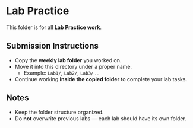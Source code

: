 # Lab Practice

This folder is for all **Lab Practice work**.  

## Submission Instructions
- Copy the **weekly lab folder** you worked on.  
- Move it into this directory under a proper name.  
  - Example: `Lab1/`, `Lab2/`, `Lab3/` …  
- Continue working **inside the copied folder** to complete your lab tasks.  

## Notes
- Keep the folder structure organized.  
- Do **not** overwrite previous labs — each lab should have its own folder.  
